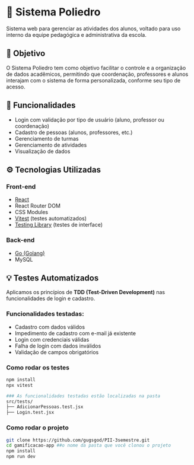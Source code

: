 # 🏫 Sistema Poliedro

Sistema web para gerenciar as atividades dos alunos, voltado para uso interno da equipe pedagógica e administrativa da escola.

## 🎯 Objetivo

O Sistema Poliedro tem como objetivo facilitar o controle e a organização de dados acadêmicos, permitindo que coordenação, professores e alunos interajam com o sistema de forma personalizada, conforme seu tipo de acesso.

## 🚀 Funcionalidades

- Login com validação por tipo de usuário (aluno, professor ou coordenação)
- Cadastro de pessoas (alunos, professores, etc.)
- Gerenciamento de turmas
- Gerenciamento de atividades
- Visualização de dados

## ⚙️ Tecnologias Utilizadas

### Front-end
- [React](https://reactjs.org/)
- React Router DOM
- CSS Modules
- [Vitest](https://vitest.dev/) (testes automatizados)
- [Testing Library](https://testing-library.com/) (testes de interface)

### Back-end
- [Go (Golang)](https://golang.org/)
- MySQL

## 💡 Testes Automatizados

Aplicamos os princípios de **TDD (Test-Driven Development)** nas funcionalidades de login e cadastro.

### Funcionalidades testadas:

- Cadastro com dados válidos
- Impedimento de cadastro com e-mail já existente
- Login com credenciais válidas
- Falha de login com dados inválidos
- Validação de campos obrigatórios

### Como rodar os testes

```bash
npm install
npx vitest

### As funcionalidades testadas estão localizadas na pasta
src/tests/
├── AdicionarPessoas.test.jsx
├── Login.test.jsx

```

### Como rodar o projeto

```bash
git clone https://github.com/gugsgod/PII-3semestre.git
cd gamificacao-app ##o nome da pasta que você clonou o projeto
npm install
npm run dev
```




